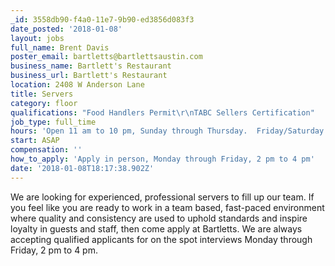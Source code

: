 ```yaml
---
_id: 3558db90-f4a0-11e7-9b90-ed3856d083f3
date_posted: '2018-01-08'
layout: jobs
full_name: Brent Davis
poster_email: bartletts@bartlettsaustin.com
business_name: Bartlett's Restaurant
business_url: Bartlett's Restaurant
location: 2408 W Anderson Lane
title: Servers
category: floor
qualifications: "Food Handlers Permit\r\nTABC Sellers Certification"
job_type: full_time
hours: 'Open 11 am to 10 pm, Sunday through Thursday.  Friday/Saturday 11 am to 11 pm'
start: ASAP
compensation: ''
how_to_apply: 'Apply in person, Monday through Friday, 2 pm to 4 pm'
date: '2018-01-08T18:17:38.902Z'
---
```

We are looking for experienced, professional servers to fill up our team.  If you feel like you are ready to work in a team based, fast-paced environment where quality and consistency are used to uphold standards and inspire loyalty in guests and staff, then come apply at Bartletts.  We are always accepting qualified applicants for on the spot interviews Monday through Friday, 2 pm to 4 pm.
